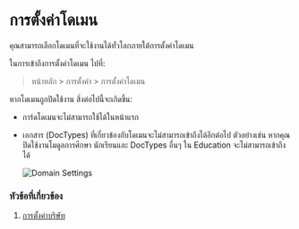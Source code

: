 <!-- add-breadcrumbs -->
# การตั้งค่าโดเมน

คุณสามารถเลือกโดเมนที่จะใช้งานได้ทั่วโลกภายใต้การตั้งค่าโดเมน

ในการเข้าถึงการตั้งค่าโดเมน ไปที่:
> หน้าหลัก > การตั้งค่า > การตั้งค่าโดเมน

หากโดเมนถูกปิดใช้งาน สิ่งต่อไปนี้จะเกิดขึ้น:

* การ์ดโดเมนจะไม่สามารถใช้ได้ในหน้าแรก
* เอกสาร (DocTypes) ที่เกี่ยวข้องกับโดเมนจะไม่สามารถเข้าถึงได้อีกต่อไป ตัวอย่างเช่น หากคุณปิดใช้งานโมดูลการศึกษา นักเรียนและ DocTypes อื่นๆ ใน Education จะไม่สามารถเข้าถึงได้

    ![Domain Settings](/docs/assets/img/setup/domain-settings.png)

### หัวข้อที่เกี่ยวข้อง
1. [การตั้งค่าบริษัท](/docs/user/manual/en/setting-up/company-setup)
